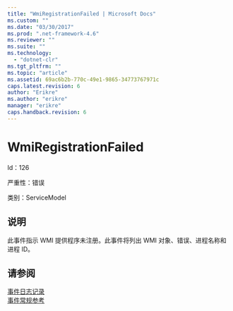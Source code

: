 ```yaml
---
title: "WmiRegistrationFailed | Microsoft Docs"
ms.custom: ""
ms.date: "03/30/2017"
ms.prod: ".net-framework-4.6"
ms.reviewer: ""
ms.suite: ""
ms.technology: 
  - "dotnet-clr"
ms.tgt_pltfrm: ""
ms.topic: "article"
ms.assetid: 69ac6b2b-770c-49e1-9865-34773767971c
caps.latest.revision: 6
author: "Erikre"
ms.author: "erikre"
manager: "erikre"
caps.handback.revision: 6
---
```

# WmiRegistrationFailed
Id：126  
  
 严重性：错误  
  
 类别：ServiceModel  
  
## 说明  
 此事件指示 WMI 提供程序未注册。此事件将列出 WMI 对象、错误、进程名称和进程 ID。  
  
## 请参阅  
 [事件日志记录](../../../../../docs/framework/wcf/diagnostics/event-logging/index.md)   
 [事件常规参考](../../../../../docs/framework/wcf/diagnostics/event-logging/events-general-reference.md)